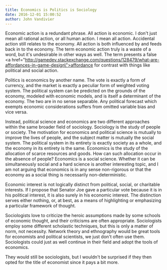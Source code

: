 ```yaml
---
title: Economics is Politics is Sociology
date: 2016-12-01 15:00:52
author: John Vandivier
---
```




Economic action is a redundant phrase. All action is economic. I don't just mean all rational action, or all human action. I mean all action. Accidental action still relates to the economy. All action is both influenced by and feeds back in to the economy. The term economic action truly is a waste of a word, but it's undesirable in other ways as well. The term presents a false <a href=\"http://gamedev.stackexchange.com/questions/128479/what-are-affordances-in-game-design\">affordance</a> for contrast with things like political and social action.

Politics is economics by another name. The vote is exactly a form of currency, and the market is exactly a peculiar form of weighted voting system. The political system can be predicted on the grounds of the economy, modeled with economic models, and is itself a determinant of the economy. The two are in no sense separable. Any political forecast which exempts economic considerations suffers from omitted variable bias and vice versa.

Instead, political science and economics are two different approaches within the same broader field of sociology. Sociology is the study of people or society. The motivation for economics and political science is mutually to improve the lives of people, and the subject matter is mutually the social system. The political system in its entirety is exactly society as a whole, and the economy in its entirety is the same. Economics is the study of the allocation of scarce resources and goods. How can such allocation occur in the absence of people? Economics is a social science. Whether it can be simultaneously social and a hard science is another interesting topic, and I am not arguing that economics is in any sense non-rigorous or that the economy as a social thing is necessarily non-deterministic.

Economic interest is not logically distinct from political, social, or charitable interests. If I propose that Senator Joe gave a particular vote because it is in his political interest, it is also surely in his economic interest. The distinction serves either nothing, or, at best, as a means of highlighting or emphasizing a particular framework of thought.

Sociologists love to criticize the heroic assumptions made by some schools of economic thought, and their criticisms are often appropriate. Sociologists employ some different scholastic techniques, but this is only a matter of norm, not necessity. Network theory and ethnography would be great tools for economists and political scientists, we just don't often use them. Sociologists could just as well continue in their field and adopt the tools of economics.

They would still be sociologists, but I wouldn't be surprised if they then opted for the title of economist since it pays a bit more.